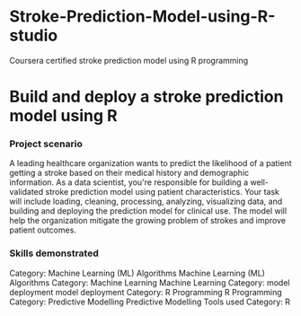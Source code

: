 # Stroke-Prediction-Model-using-R-studio
Coursera certified stroke prediction model using R programming

# Build and deploy a stroke prediction model using R
### Project scenario
A leading healthcare organization wants to predict the likelihood of a patient getting a stroke based on their medical history and demographic information. As a data scientist, you're responsible for building a well-validated stroke prediction model using patient characteristics. Your task will include loading, cleaning, processing, analyzing, visualizing data, and building and deploying the prediction model for clinical use. The model will help the organization mitigate the growing problem of strokes and improve patient outcomes.

### Skills demonstrated
Category: Machine Learning (ML) Algorithms
Machine Learning (ML) Algorithms
Category: Machine Learning
Machine Learning
Category: model deployment
model deployment
Category: R Programming
R Programming
Category: Predictive Modelling
Predictive Modelling
Tools used
Category: R
